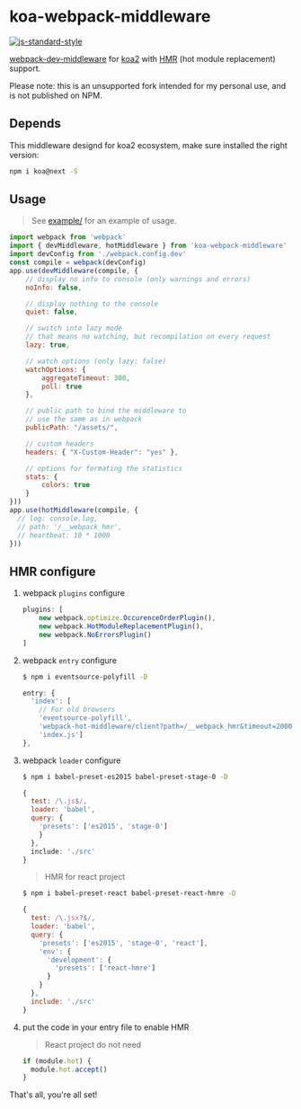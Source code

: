 # koa-webpack-middleware

[![js-standard-style](https://img.shields.io/badge/code%20style-standard-brightgreen.svg)](http://standardjs.com/)

[webpack-dev-middleware](https://github.com/webpack/webpack-dev-middleware) for [koa2](https://github.com/koajs/koa/tree/v2.x) with [HMR](http://webpack.github.io/docs/hot-module-replacement-with-webpack.html) (hot module replacement) support.

Please note: this is an unsupported fork intended for my personal use, and is not published on NPM.

## Depends

This middleware designd for koa2 ecosystem, make sure installed the right version:

```sh
npm i koa@next -S
```

## Usage

> See [example/](./example/) for an example of usage.

```js
import webpack from 'webpack'
import { devMiddleware, hotMiddleware } from 'koa-webpack-middleware'
import devConfig from './webpack.config.dev'
const compile = webpack(devConfig)
app.use(devMiddleware(compile, {
    // display no info to console (only warnings and errors)
    noInfo: false,

    // display nothing to the console
    quiet: false,

    // switch into lazy mode
    // that means no watching, but recompilation on every request
    lazy: true,

    // watch options (only lazy: false)
    watchOptions: {
        aggregateTimeout: 300,
        poll: true
    },

    // public path to bind the middleware to
    // use the same as in webpack
    publicPath: "/assets/",

    // custom headers
    headers: { "X-Custom-Header": "yes" },

    // options for formating the statistics
    stats: {
        colors: true
    }
}))
app.use(hotMiddleware(compile, {
  // log: console.log,
  // path: '/__webpack_hmr',
  // heartbeat: 10 * 1000
}))
```

## HMR configure

1. webpack `plugins` configure

    ```js
    plugins: [
        new webpack.optimize.OccurenceOrderPlugin(),
        new webpack.HotModuleReplacementPlugin(),
        new webpack.NoErrorsPlugin()
    ]
    ```
2. webpack `entry` configure

    ```sh
    $ npm i eventsource-polyfill -D
    ```

    ```js
    entry: {
      'index': [
        // For old browsers
        'eventsource-polyfill',
        'webpack-hot-middleware/client?path=/__webpack_hmr&timeout=20000',
        'index.js']
    },
    ```

3. webpack `loader` configure

    ```sh
    $ npm i babel-preset-es2015 babel-preset-stage-0 -D
    ```

    ```js
    {
      test: /\.js$/,
      loader: 'babel',
      query: {
        'presets': ['es2015', 'stage-0']
        }
      },
      include: './src'
    }
    ```

    > HMR for react project

    ```sh
    $ npm i babel-preset-react babel-preset-react-hmre -D
    ```

    ```js
    {
      test: /\.jsx?$/,
      loader: 'babel',
      query: {
        'presets': ['es2015', 'stage-0', 'react'],
        'env': {
          'development': {
            'presets': ['react-hmre']
          }
        }
      },
      include: './src'
    }
    ```

4. put the code in your entry file to enable HMR

    > React project do not need

    ```js
    if (module.hot) {
      module.hot.accept()
    }
    ```

That's all, you're all set!


